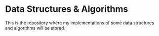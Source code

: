 # Data Structures & Algorithms
This is the repository where my implementations of some data structures and algorithms will be stored.
